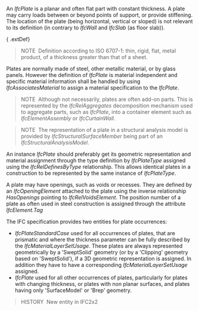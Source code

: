 ﻿An _IfcPlate_ is a planar and often flat part with constant thickness. A plate may carry loads between or beyond points of support, or provide stiffening. The location of the plate (being horizontal, vertical or sloped) is not relevant to its definition (in contrary to _IfcWall_ and _IfcSlab_ (as floor slab)).

{ .extDef}
> NOTE&nbsp; Definition according to ISO 6707-1: thin, rigid, flat, metal product, of a thickness greater than that of a sheet.

Plates are normally made of steel, other metallic material, or by glass panels. However the definition of _IfcPlate_ is material independent and specific material information shall be handled by using _IfcAssociatesMaterial_ to assign a material specification to the _IfcPlate_.

> NOTE&nbsp; Although not necessarily, plates are often add-on parts. This is represented by the _IfcRelAggregates_ decomposition mechanism used to aggregate parts, such as _IfcPlate_, into a container element such as _IfcElementAssembly_ or _IfcCurtainWall_.

> NOTE&nbsp; The representation of a plate in a structural analysis model is provided by _IfcStructuralSurfaceMember_ being part of an _IfcStructuralAnalysisModel_.

An instance _IfcPlate_ should preferably get its geometric representation and material assignment through the type definition by _IfcPlateType_ assigned using the _IfcRelDefinesByType_ relationship. This allows identical plates in a construction to be represented by the same instance of _IfcPlateType_.

A plate may have openings, such as voids or recesses. They are defined by an _IfcOpeningElement_ attached to the plate using the inverse relationship _HasOpenings_ pointing to _IfcRelVoidsElement_. The position number of a plate as often used in steel construction is assigned through the attribute _IfcElement.Tag_

The IFC specification provides two entities for plate occurrences:

* _IfcPlateStandardCase_ used for all occurrences of plates, that are prismatic and where the thickness parameter can be fully described by the _IfcMaterialLayerSetUsage_. These plates are always represented geometrically by a 'SweptSolid' geometry (or by a 'Clipping' geometry based on 'SweptSolid'), if a 3D geometric representation is assigned. In addition they have to have a corresponding _IfcMaterialLayerSetUsage_ assigned.
* _IfcPlate_ used for all other occurrences of plates, particularly for plates with changing thickness, or plates with non planar surfaces, and plates having only 'SurfaceModel' or 'Brep' geometry.

> HISTORY&nbsp; New entity in IFC2x2